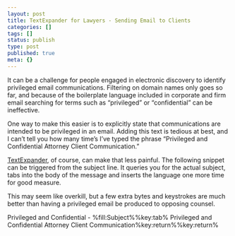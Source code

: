 ```yaml
---
layout: post
title: TextExpander for Lawyers - Sending Email to Clients
categories: []
tags: []
status: publish
type: post
published: true
meta: {}
---
```

It can be a challenge for people engaged in electronic discovery to identify privileged email communications. Filtering on domain names only goes so far, and because of the boilerplate language included in corporate and firm email searching for terms such as “privileged” or “confidential” can be ineffective.


One way to make this easier is to explicitly state that communications are intended to be privileged in an email. Adding this text is tedious at best, and I can’t tell you how many time’s I’ve typed the phrase “Privileged and Confidential Attorney Client Communication.”


[TextExpander](http://www.smilesoftware.com/TextExpander/index.html), of course, can make that less painful. The following snippet can be triggered from the subject line. It queries you for the actual subject, tabs into the body of the message and inserts the language one more time for good measure.


This may seem like overkill, but a few extra bytes and keystrokes are much better than having a privileged email be produced to opposing counsel.


Privileged and Confidential - %fill:Subject%%key:tab%
Privileged and Confidential Attorney Client Communication%key:return%%key:return%
